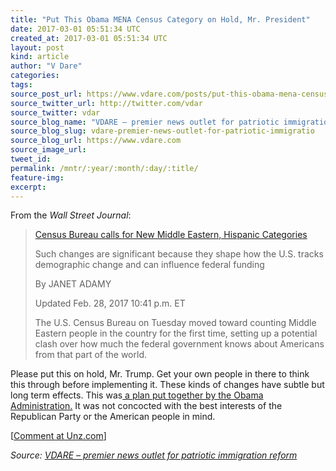 ```yaml
---
title: "Put This Obama MENA Census Category on Hold, Mr. President"
date: 2017-03-01 05:51:34 UTC
created_at: 2017-03-01 05:51:34 UTC
layout: post
kind: article
author: "V Dare"
categories: 
tags: 
source_post_url: https://www.vdare.com/posts/put-this-obama-mena-census-category-on-hold-mr-president
source_twitter_url: http://twitter.com/vdar
source_twitter: vdar
source_blog_name: "VDARE – premier news outlet for patriotic immigration reform"
source_blog_slug: vdare-premier-news-outlet-for-patriotic-immigratio
source_blog_url: https://www.vdare.com
source_image_url: 
tweet_id:
permalink: /mntr/:year/:month/:day/:title/
feature-img: 
excerpt:
---
```

<div class="pf-content"><p>From the <em>Wall Street Journal</em>:</p>
<blockquote><p><a id="xlink_1_2" class="xlink" title="Anchor Link to This Paragraph" href="http://www.unz.com/isteve/#xlink_1_2" name="xlink_1_2"></a> <a title="https://www.wsj.com/articles/census-bureau-calls-for-new-middle-eastern-hispanic-categories-1488330270" href="https://www.wsj.com/articles/census-bureau-calls-for-new-middle-eastern-hispanic-categories-1488330270">Census Bureau calls for New Middle Eastern, Hispanic Categories</a></p>
<p><a id="xlink_1_3" class="xlink" title="Anchor Link to This Paragraph" href="http://www.unz.com/isteve/#xlink_1_3" name="xlink_1_3"></a>Such changes are significant because they shape how the U.S. tracks demographic change and can influence federal funding</p>
<p><a id="xlink_1_4" class="xlink" title="Anchor Link to This Paragraph" href="http://www.unz.com/isteve/#xlink_1_4" name="xlink_1_4"></a>By JANET ADAMY</p>
<p><a id="xlink_1_5" class="xlink" title="Anchor Link to This Paragraph" href="http://www.unz.com/isteve/#xlink_1_5" name="xlink_1_5"></a>Updated Feb. 28, 2017 10:41 p.m. ET</p><div id="57966237cc52c74a5e1363c4" class="vdb_player vdb_57966237cc52c74a5e1363c456bcd17ce4b018167fea5539">    </div>
<p><a id="xlink_1_6" class="xlink" title="Anchor Link to This Paragraph" href="http://www.unz.com/isteve/#xlink_1_6" name="xlink_1_6"></a>The U.S. Census Bureau on Tuesday moved toward counting Middle Eastern people in the country for the first time, setting up a potential clash over how much the federal government knows about Americans from that part of the world.</p></blockquote>
<p><a id="xlink_1_7" class="xlink" title="Anchor Link to This Paragraph" href="http://www.unz.com/isteve/#xlink_1_7" name="xlink_1_7"></a>Please put this on hold, Mr. Trump. Get your own people in there to think this through before implementing it. These kinds of changes have subtle but long term effects. This was<a href="http://www.vdare.com/posts/the-flight-from-white-white-house-wants-to-add-new-racial-category-for-middle-eastern-people"> a plan put together by the Obama Administration.</a> It was not concocted with the best interests of the Republican Party or the American people in mind.</p>
<p>[<a href="http://www.unz.com/isteve/put-this-obama-mena-census-category-on-hold-mr-president/">Comment at Unz.com</a>]</p>
</div><div class="">
    <i>Source: <a href="https://www.vdare.com">VDARE – premier news outlet for patriotic immigration reform</a></i>
</div>
